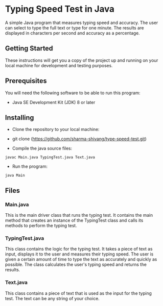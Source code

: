 # Typing Speed Test in Java
A simple Java program that measures typing speed and accuracy. The user can select to type the full text or type for one minute. The results are displayed in characters per second and accuracy as a percentage.

## Getting Started
These instructions will get you a copy of the project up and running on your local machine for development and testing purposes.

## Prerequisites
You will need the following software to be able to run this program:

* Java SE Development Kit (JDK) 8 or later

## Installing
* Clone the repository to your local machine:

* git clone (https://github.com/sharma-shivang/type-speed-test.git)

* Compile the java source files:

`javac Main.java TypingTest.java Text.java`

* Run the program:

`java Main`

## Files
### Main.java

This is the main driver class that runs the typing test. It contains the main method that creates an instance of the TypingTest class and calls its methods to perform the typing test.

### TypingTest.java

This class contains the logic for the typing test. It takes a piece of text as input, displays it to the user and measures their typing speed. The user is given a certain amount of time to type the text as accurately and quickly as possible. The class calculates the user's typing speed and returns the results.

### Text.java

This class contains a piece of text that is used as the input for the typing test. The text can be any string of your choice.


